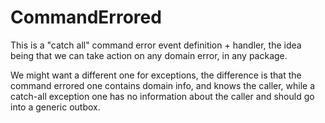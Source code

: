 # CommandErrored

This is a "catch all" command error event definition + handler, the idea being
that we can take action on any domain error, in any package.

We might want a different one for exceptions, the difference is that 
the command errored one contains domain info, and knows the caller, 
while a catch-all exception one has no information about the caller and should
go into a generic outbox.
